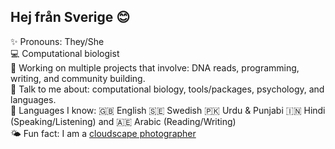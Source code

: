 ## Hej från Sverige 😊

✨ Pronouns: They/She <br>
💻 Computational biologist <br>
🤝 Working on multiple projects that involve: DNA reads, programming, writing, and community building. <br>
💬 Talk to me about: computational biology, tools/packages, psychology, and languages. <br>
🌸 Languages I know: 🇬🇧 English 🇸🇪 Swedish 🇵🇰 Urdu & Punjabi 🇮🇳 Hindi (Speaking/Listening) and 🇦🇪 Arabic (Reading/Writing) <br>
🌤 Fun fact: I am a [cloudscape photographer](https://www.flickr.com/photos/nazeefafatima/albums/72157630074604590)
